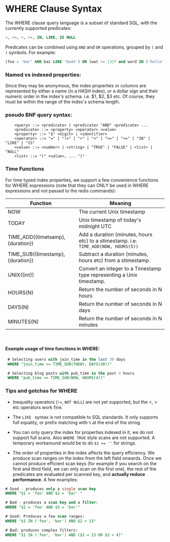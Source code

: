 # WHERE Clause Syntax

The WHERE clause query language is a subset of standard SQL, with the currently supported predicates:	

```sql
<, <=, >, >=, IN, LIKE, IS NULL
```

Predicates can be combined using `AND` and `OR` operations, grouped by `(` and `)` symbols. For example:

```sql
(foo = 'bar' AND baz LIKE 'boo%') OR (wat <= 1337 and word IN ('hello', 'world'))
```

### Named vs indexed properties:

Since they may be anonymous, the index properties or columns are represented by either a name (in a HASH index), or a dollar sign and their numeric order in the index's schema.
i.e. $1, $2, $3 etc. Of course, they must be within the range of the index's schema length.  


### pseudo BNF query syntax:

```
    <query> ::= <predicate> | <predicate> "AND" <predicate> ... 
    <predicate> ::= <property> <operator> <value>
    <property> ::= "$" <digit> | <identifier>
    <operator> ::= "=" | "!=" | ">" | "<" | ">=" | "<=" | "IN" | "LIKE" | "IS"
    <value> ::= <number> | <string> | "TRUE" | "FALSE" | <list> | "NULL" 
    <list> ::= "(" <value>, ... ")"
```



### Time Functions

For time typed index properties, we support a few convenience functions for WHERE expressions (note that they can ONLY be used in WHERE expressions and not passed to the redis commands):

| Function                          | Meaning                                  |
| --------------------------------- | ---------------------------------------- |
| NOW                               | The current Unix timestamp               |
| TODAY                             | Unix timestamp of today's midnight UTC   |
| TIME_ADD({timetsamp}, {duration}) | Add a duration (minutes, hours etc) to a stimestamp. i.e. `TIME_ADD(NOW, HOURS(5))` |
| TIME_SUB({timestamp}, {duration}) | Subtract a duration (minutes, hours etc) from a stimestamp. |
| UNIX({int})      | Convert an integer to a Timestamp type representing a Unix timestamp.  |
| HOURS(N)                          | Return the number of seconds in N hours  |
| DAYS(N)                           | Return the number of seconds in N days   |
| MINUTES(N)                        | Return the number of seconds in N minutes |

​	

#### Example usage of time functions in WHERE:

```sql
 # Selecting users with join_time in the last 30 days
 WHERE "join_time >= TIME_SUB(TODAY, DAYS(30))"

 # Selecting blog posts with pub_time in the past 4 hours
 WHERE "pub_time >= TIME_SUB(NOW, HOURS(4))"
```



### Tips and gotchas for  WHERE

*  Inequality operators (`!=`, `NOT NULL`) are not yet supported, but the <, > etc operators work fine.

*  The `LIKE ` syntax is not compatible to SQL standards. It only supports full equality, or prefix matching with `%` at the end of the string.

*  You can only query the index for properties indexed in it, we do not support full scans. Also `WHERE TRUE` style scans are not supported. A temporary workaround would be to do `$1 >= ''` for strings.

*  The order of properties in the index affects the query efficiency. We produce scan ranges on the index from the left field onwards. Once we cannot produce efficient scan keys (for example if you search on the first and third field, we can only scan on the first one), the rest of the predicates are evaluated per scanned key, and **actually reduce performance**. A few examples:

```sql
# Good - produces only a single scan key
WHERE "$1 = 'foo' AND $2 = 'bar' "

# Bad - produces a scan key and a filter:
WHERE "$1 = 'foo' AND $3 = 'bar'"

# Good: Produces a few scan ranges:
WHERE "$1 IN ('foo', 'bar') AND $2 > 13"

# Bad: produces complex filters:
WHERE "$1 IN ('foo', 'bar') AND ($2 = 13 OR $3 < 4)"
```



